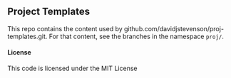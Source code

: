 ## Project Templates

This repo contains the content used by github.com/davidjstevenson/proj-templates.git. For that content, see the branches in the namespace `proj/`.


#### License

This code is licensed under the MIT License
